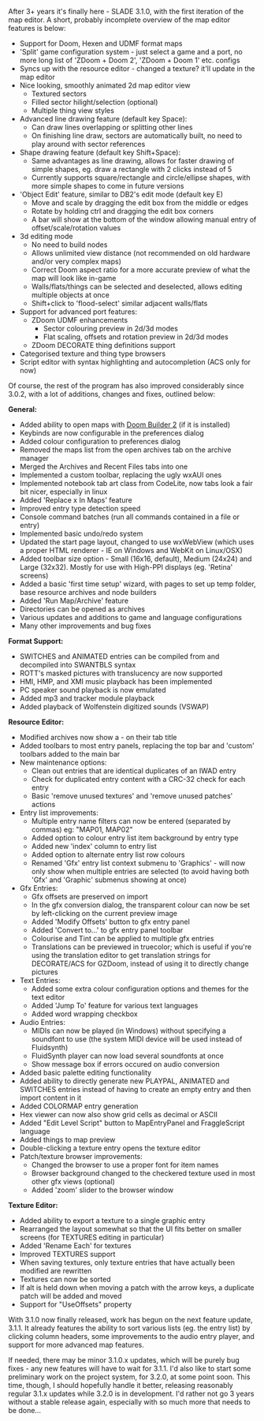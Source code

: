 After 3+ years it's finally here - SLADE 3.1.0, with the first iteration of the map editor. A short, probably incomplete overview of the map editor features is below:

- Support for Doom, Hexen and UDMF format maps
- 'Split' game configuration system - just select a game and a port, no more long list of 'ZDoom + Doom 2', 'ZDoom + Doom 1' etc. configs
- Syncs up with the resource editor - changed a texture? it'll update in the map editor
- Nice looking, smoothly animated 2d map editor view
  - Textured sectors
  - Filled sector hilight/selection (optional)
  - Multiple thing view styles
- Advanced line drawing feature (default key Space):
  - Can draw lines overlapping or splitting other lines
  - On finishing line draw, sectors are automatically built, no need to play around with sector references
- Shape drawing feature (default key Shift+Space):
  - Same advantages as line drawing, allows for faster drawing of simple shapes, eg. draw a rectangle with 2 clicks instead of 5
  - Currently supports square/rectangle and circle/ellipse shapes, with more simple shapes to come in future versions
- 'Object Edit' feature, similar to DB2's edit mode (default key E)
  - Move and scale by dragging the edit box from the middle or edges
  - Rotate by holding ctrl and dragging the edit box corners
  - A bar will show at the bottom of the window allowing manual entry of offset/scale/rotation values
- 3d editing mode
  - No need to build nodes
  - Allows unlimited view distance (not recommended on old hardware and/or very complex maps)
  - Correct Doom aspect ratio for a more accurate preview of what the map will look like in-game
  - Walls/flats/things can be selected and deselected, allows editing multiple objects at once
  - Shift+click to 'flood-select' similar adjacent walls/flats
- Support for advanced port features:
  - ZDoom UDMF enhancements
    - Sector colouring preview in 2d/3d modes
    - Flat scaling, offsets and rotation preview in 2d/3d modes
  - ZDoom DECORATE thing definitions support
- Categorised texture and thing type browsers
- Script editor with syntax highlighting and autocompletion (ACS only for now)

Of course, the rest of the program has also improved considerably since 3.0.2, with a lot of additions, changes and fixes, outlined below:

**General:**
- Added ability to open maps with [Doom Builder 2](http://www.doombuilder.com) (if it is installed)
- Keybinds are now configurable in the preferences dialog
- Added colour configuration to preferences dialog
- Removed the maps list from the open archives tab on the archive manager
- Merged the Archives and Recent Files tabs into one
- Implemented a custom toolbar, replacing the ugly wxAUI ones
- Implemented notebook tab art class from CodeLite, now tabs look a fair bit nicer, especially in linux
- Added 'Replace x In Maps' feature
- Improved entry type detection speed
- Console command batches (run all commands contained in a file or entry)
- Implemented basic undo/redo system
- Updated the start page layout, changed to use wxWebView (which uses a proper HTML renderer - IE on Windows and WebKit on Linux/OSX)
- Added toolbar size option - Small (16x16, default), Medium (24x24) and Large (32x32). Mostly for use with High-PPI displays (eg. 'Retina' screens)
- Added a basic 'first time setup' wizard, with pages to set up temp folder, base resource archives and node builders
- Added 'Run Map/Archive' feature
- Directories can be opened as archives
- Various updates and additions to game and language configurations
- Many other improvements and bug fixes

**Format Support:**
- SWITCHES and ANIMATED entries can be compiled from and decompiled into SWANTBLS syntax
- ROTT's masked pictures with translucency are now supported
- HMI, HMP, and XMI music playback has been implemented
- PC speaker sound playback is now emulated
- Added mp3 and tracker module playback
- Added playback of Wolfenstein digitized sounds (VSWAP)

**Resource Editor:**
- Modified archives now show a - on their tab title
- Added toolbars to most entry panels, replacing the top bar and 'custom' toolbars added to the main bar
- New maintenance options:
  - Clean out entries that are identical duplicates of an IWAD entry
  - Check for duplicated entry content with a CRC-32 check for each entry
  - Basic 'remove unused textures' and 'remove unused patches' actions
- Entry list improvements:
  - Multiple entry name filters can now be entered (separated by commas) eg: "MAP01, MAP02"
  - Added option to colour entry list item background by entry type
  - Added new 'index' column to entry list
  - Added option to alternate entry list row colours
  - Renamed 'Gfx' entry list context submenu to 'Graphics' - will now only show when multiple entries are selected (to avoid having both 'Gfx' and 'Graphic' submenus showing at once)
- Gfx Entries:
  - Gfx offsets are preserved on import
  - In the gfx conversion dialog, the transparent colour can now be set by left-clicking on the current preview image
  - Added 'Modify Offsets' button to gfx entry panel
  - Added 'Convert to...' to gfx entry panel toolbar
  - Colourise and Tint can be applied to multiple gfx entries
  - Translations can be previewed in truecolor; which is useful if you're using the translation editor to get translation strings for DECORATE/ACS for GZDoom, instead of using it to directly change pictures
- Text Entries:
  - Added some extra colour configuration options and themes for the text editor
  - Added 'Jump To' feature for various text languages
  - Added word wrapping checkbox
- Audio Entries:
  - MIDIs can now be played (in Windows) without specifying a soundfont to use (the system MIDI device will be used instead of Fluidsynth)
  - FluidSynth player can now load several soundfonts at once
  - Show message box if errors occured on audio conversion
- Added basic palette editing functionality
- Added ability to directly generate new PLAYPAL, ANIMATED and SWITCHES entries instead of having to create an empty entry and then import content in it
- Added COLORMAP entry generation
- Hex viewer can now also show grid cells as decimal or ASCII
- Added "Edit Level Script" button to MapEntryPanel and FraggleScript language
- Added things to map preview
- Double-clicking a texture entry opens the texture editor
- Patch/texture browser improvements:
  - Changed the browser to use a proper font for item names
  - Browser background changed to the checkered texture used in most other gfx views (optional)
  - Added 'zoom' slider to the browser window

**Texture Editor:**
- Added ability to export a texture to a single graphic entry
- Rearranged the layout somewhat so that the UI fits better on smaller screens (for TEXTURES editing in particular)
- Added 'Rename Each' for textures
- Improved TEXTURES support
- When saving textures, only texture entries that have actually been modified are rewritten
- Textures can now be sorted
- If alt is held down when moving a patch with the arrow keys, a duplicate patch will be added and moved
- Support for "UseOffsets" property

With 3.1.0 now finally released, work has begun on the next feature update, 3.1.1. It already features the ability to sort various lists (eg. the entry list) by clicking column headers, some improvements to the audio entry player, and support for more advanced map features.

If needed, there may be minor 3.1.0.x updates, which will be purely bug fixes - any new features will have to wait for 3.1.1. I'd also like to start some preliminary work on the project system, for 3.2.0, at some point soon. This time, though, I should hopefully handle it better, releasing reasonably regular 3.1.x updates while 3.2.0 is in development. I'd rather not go 3 years without a stable release again, especially with so much more that needs to be done...
